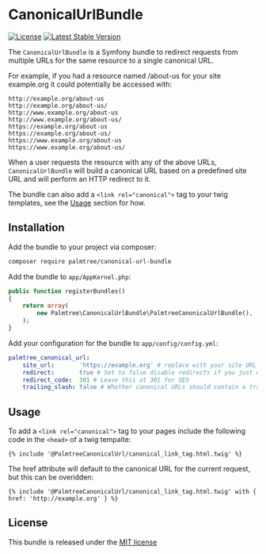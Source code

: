 # CanonicalUrlBundle

[![License](http://img.shields.io/packagist/l/palmtree/canonical-url-bundle.svg)](LICENSE)
[![Latest Stable Version](https://img.shields.io/badge/release-beta-yellow.svg)](https://packagist.org/packages/palmtree/canonical-url-bundle)

The `CanonicalUrlBundle` is a Symfony bundle to redirect requests from multiple URLs for the same resource to a single canonical URL.

For example, if you had a resource named /about-us for your site example.org it could potentially be accessed with:

```
http://example.org/about-us
http://example.org/about-us/
http://www.example.org/about-us
http://www.example.org/about-us/
https://example.org/about-us
https://example.org/about-us/
https://www.example.org/about-us
https://www.example.org/about-us/
```

When a user requests the resource with any of the above URLs, `CanonicalUrlBundle` will build a canonical URL based on a predefined site URL and will
perform an HTTP redirect to it.

The bundle can also add a `<link rel="canonical">` tag to your twig templates, see the [Usage](#usage) section for how.

## Installation

Add the bundle to your project via composer:

```bash
composer require palmtree/canonical-url-bundle
```

Add the bundle to `app/AppKernel.php`:

```php
public function registerBundles()
{
    return array(
        new Palmtree\CanonicalUrlBundle\PalmtreeCanonicalUrlBundle(),
    );
}
```

Add your configuration for the bundle to `app/config/config.yml`:

```yaml
palmtree_canonical_url:
    site_url:       'https://example.org' # replace with your site URL (without trailing slash)
    redirect:       true # Set to false disable redirects if you just want to use the canonical link tag
    redirect_code:  301 # Leave this at 301 for SEO
    trailing_slash: false # Whether canonical URLs should contain a trailing slash
```

## Usage

To add a `<link rel="canonical">` tag to your pages include the following code in the `<head>` of a twig tempalte:

```twig
{% include '@PalmtreeCanonicalUrl/canonical_link_tag.html.twig' %}
```

The href attribute will default to the canonical URL for the current request, but this can be overidden:

```twig
{% include '@PalmtreeCanonicalUrl/canonical_link_tag.html.twig' with { href: 'http://example.org' } %}
```

## License

This bundle is released under the [MIT license](LICENSE)
